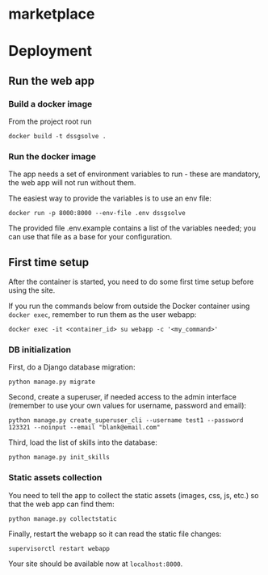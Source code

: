 # marketplace


# Deployment

## Run the web app

### Build a docker image

From the project root run
```
docker build -t dssgsolve .
```
### Run the docker image

The app needs a set of environment variables to run - these are mandatory, the web app will not run without them.

The easiest way to provide the variables is to use an env file:

```
docker run -p 8000:8000 --env-file .env dssgsolve
```

The provided file .env.example contains a list of the variables needed; you can use that file as a base for your configuration.

## First time setup

After the container is started, you need to do some first time setup before using the site.

If you run the commands below from outside the Docker container using `docker exec`, remember to run them as the user webapp:

```
docker exec -it <container_id> su webapp -c '<my_command>'
```

### DB initialization

First, do a Django database migration:
```
python manage.py migrate
```

Second, create a superuser, if needed access to the admin interface (remember to use your own values for username, password and email):
```
python manage.py create_superuser_cli --username test1 --password 123321 --noinput --email "blank@email.com"
```

Third, load the list of skills into the database:
```
python manage.py init_skills
```

### Static assets collection

You need to tell the app to collect the static assets (images, css, js, etc.) so that the web app can find them:
```
python manage.py collectstatic
```

Finally, restart the webapp so it can read the static file changes:
```
supervisorctl restart webapp
```

Your site should be available now at `localhost:8000`.
